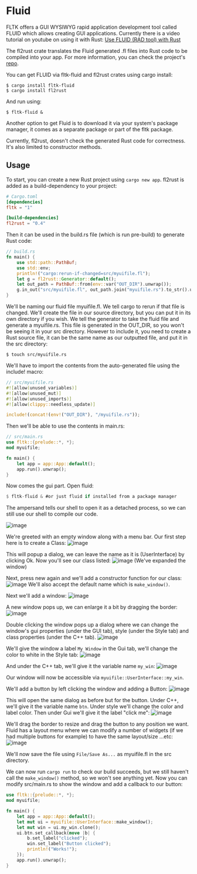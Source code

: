 # Fluid

FLTK offers a GUI WYSIWYG rapid application development tool called FLUID which allows creating GUI applications.
Currently there is a video tutorial on youtube on using it with Rust:
[Use FLUID (RAD tool) with Rust](https://www.youtube.com/watch?v=k_P0wG3-dNk)

The fl2rust crate translates the Fluid generated .fl files into Rust code to be compiled into your app.
For more information, you can check the project's [repo](https://github.com/MoAlyousef/fl2rust).

You can get FLUID via fltk-fluid and fl2rust crates using cargo install:
```
$ cargo install fltk-fluid
$ cargo install fl2rust
```
And run using:
```
$ fltk-fluid &
```
Another option to get Fluid is to download it via your system's package manager, it comes as a separate package or part of the fltk package.

Currently, fl2rust, doesn't check the generated Rust code for correctness. It's also limited to constructor methods.

## Usage
To start, you can create a new Rust project using `cargo new app`.
fl2rust is added as a build-dependency to your project:
```toml
# Cargo.toml
[dependencies]
fltk = "1"

[build-dependencies]
fl2rust = "0.4"
```

Then it can be used in the build.rs file (which is run pre-build) to generate Rust code:
```rust
// build.rs
fn main() {
    use std::path::PathBuf;
    use std::env;
    println!("cargo:rerun-if-changed=src/myuifile.fl");
    let g = fl2rust::Generator::default();
    let out_path = PathBuf::from(env::var("OUT_DIR").unwrap());
    g.in_out("src/myuifile.fl", out_path.join("myuifile.rs").to_str().unwrap()).expect("Failed to generate rust from fl file!");
}
```

We'll be naming our fluid file myuifile.fl. We tell cargo to rerun if that file is changed. We'll create the file in our source directory, but you can put it in its own directory if you wish. We tell the generator to take the fluid file and generate a myuifile.rs. This file is generated in the OUT_DIR, so you won't be seeing it in your src directory.
However to include it, you need to create a Rust source file, it can be the same name as our outputted file, and put it in the src directory:
```
$ touch src/myuifile.rs
```

We'll have to import the contents from the auto-generated file using the include! macro:
```rust
// src/myuifile.rs
#![allow(unused_variables)]
#![allow(unused_mut)]
#![allow(unused_imports)]
#![allow(clippy::needless_update)]

include!(concat!(env!("OUT_DIR"), "/myuifile.rs"));
```
Then we'll be able to use the contents in main.rs:
```rust
// src/main.rs
use fltk::{prelude::*, *};
mod myuifile;

fn main() {
    let app = app::App::default();
    app.run().unwrap();
}
```

Now comes the gui part. Open fluid:
```rust
$ fltk-fluid & #or just fluid if installed from a package manager
```
The ampersand tells our shell to open it as a detached process, so we can still use our shell to compile our code.

![image](https://user-images.githubusercontent.com/37966791/146925955-ac778726-1398-4ea2-8e46-a2f8fff89804.png)

We're greeted with an empty window along with a menu bar. Our first step here is to create a Class:
![image](https://user-images.githubusercontent.com/37966791/146926284-cd9f21ce-b4b1-4009-9766-32876a08de98.png)

This will popup a dialog, we can leave the name as it is (UserInterface) by clicking Ok. Now you'll see our class listed:
![image](https://user-images.githubusercontent.com/37966791/146926505-545f26c1-ac7d-4f10-94a9-2d0c16875d4e.png)
(We've expanded the window)

Next, press new again and we'll add a constructor function for our class:
![image](https://user-images.githubusercontent.com/37966791/146926749-9199bd23-0346-4286-993f-bfb7588ae420.png)
We'll also accept the default name which is `make_window()`.

Next we'll add a window:
![image](https://user-images.githubusercontent.com/37966791/146926970-769ad7a1-9d03-457a-91f7-d6a18e2ba3b0.png)

A new window pops up, we can enlarge it a bit by dragging the border:
![image](https://user-images.githubusercontent.com/37966791/146927099-ff014e0d-8ea0-4f90-a500-882eb7b49bb2.png)

Double clicking the window pops up a dialog where we can change the window's gui properties (under the GUI tab), style (under the Style tab) and class properties (under the C++ tab).
![image](https://user-images.githubusercontent.com/37966791/146927520-c2ee18b1-0d17-43cd-93eb-edbf725ddf6c.png)

We'll give the window a label `My Window` in the Gui tab, we'll change the color to white in the Style tab:
![image](https://user-images.githubusercontent.com/37966791/146927785-41f84904-663e-40e7-b3d0-531a9d2dcf7c.png)

And under the C++ tab, we'll give it the variable name `my_win`:
![image](https://user-images.githubusercontent.com/37966791/146927891-76a1a426-c3c7-415e-b786-80f4fb98b4d4.png)

Our window will now be accessible via `myuifile::UserInterface::my_win`.

We'll add a button by left clicking the window and adding a Button:
![image](https://user-images.githubusercontent.com/37966791/146928089-ad0454de-252e-4e81-9079-db0ef5c67c8f.png)

This will open the same dialog as before but for the button. Under C++, we'll give it the variable name `btn`. Under style we'll change the color and label color. Then under Gui we'll give it the label "click me":
![image](https://user-images.githubusercontent.com/37966791/146928419-a1a96e03-5b90-4aaa-8f70-9b17f76f9b9f.png)

We'll drag the border to resize and drag the button to any position we want. Fluid has a layout menu where we can modify a number of widgets (if we had multiple buttons for example) to have the same layout/size ...etc:
![image](https://user-images.githubusercontent.com/37966791/146928654-43838e2a-aba8-4a24-8d70-1e25e1717c58.png)

We'll now save the file using `File/Save As...` as myuifile.fl in the src directory.

We can now run `cargo run` to check our build succeeds, but we still haven't call the `make_window()` method, so we won't see anything yet.
Now you can modify src/main.rs to show the window and add a callback to our button:
```rust
use fltk::{prelude::*, *};
mod myuifile;

fn main() {
    let app = app::App::default();
    let mut ui = myuifile::UserInterface::make_window();
    let mut win = ui.my_win.clone();
    ui.btn.set_callback(move |b| {
        b.set_label("clicked");
        win.set_label("Button clicked");
        println!("Works!");
    });
    app.run().unwrap();
}
```


